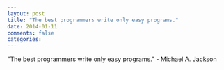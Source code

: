 ```yaml
---
layout: post
title: "The best programmers write only easy programs."
date: 2014-01-11
comments: false
categories: 
---
```


<span class='quote'>"The best programmers write only easy programs."</span>
<span class='by'>- Michael A. Jackson</span>
